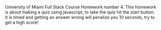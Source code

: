 University of Miami Full Stack Course Homework number 4. This homework is about making a quiz using javascript, to take the quiz hit the start button. It is timed and getting an answer wrong will penalize you 10 seconds, try to get a high score!